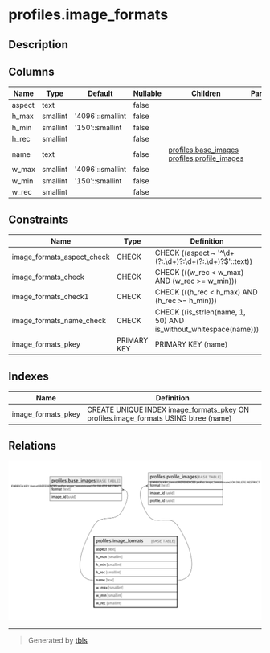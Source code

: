 # profiles.image_formats

## Description

## Columns

| Name | Type | Default | Nullable | Children | Parents | Comment |
| ---- | ---- | ------- | -------- | -------- | ------- | ------- |
| aspect | text |  | false |  |  |  |
| h_max | smallint | '4096'::smallint | false |  |  |  |
| h_min | smallint | '150'::smallint | false |  |  |  |
| h_rec | smallint |  | false |  |  |  |
| name | text |  | false | [profiles.base_images](profiles.base_images.md) [profiles.profile_images](profiles.profile_images.md) |  |  |
| w_max | smallint | '4096'::smallint | false |  |  |  |
| w_min | smallint | '150'::smallint | false |  |  |  |
| w_rec | smallint |  | false |  |  |  |

## Constraints

| Name | Type | Definition |
| ---- | ---- | ---------- |
| image_formats_aspect_check | CHECK | CHECK ((aspect ~ '^\d+(?:\.\d+)?:\d+(?:\.\d+)?$'::text)) |
| image_formats_check | CHECK | CHECK (((w_rec < w_max) AND (w_rec >= w_min))) |
| image_formats_check1 | CHECK | CHECK (((h_rec < h_max) AND (h_rec >= h_min))) |
| image_formats_name_check | CHECK | CHECK ((is_strlen(name, 1, 50) AND is_without_whitespace(name))) |
| image_formats_pkey | PRIMARY KEY | PRIMARY KEY (name) |

## Indexes

| Name | Definition |
| ---- | ---------- |
| image_formats_pkey | CREATE UNIQUE INDEX image_formats_pkey ON profiles.image_formats USING btree (name) |

## Relations

![er](profiles.image_formats.png)

---

> Generated by [tbls](https://github.com/k1LoW/tbls)
